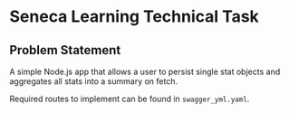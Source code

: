# Seneca Learning Technical Task

## Problem Statement

A simple Node.js app that allows a user to persist single stat objects and aggregates all stats into a summary on fetch.

Required routes to implement can be found in `swagger_yml.yaml`.
